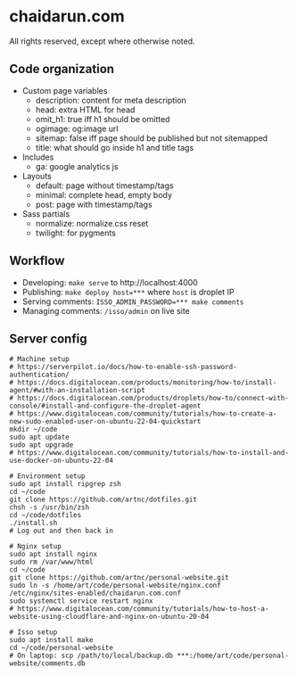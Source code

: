 # chaidarun.com

All rights reserved, except where otherwise noted.

## Code organization

- Custom page variables
  - description: content for meta description
  - head: extra HTML for head
  - omit_h1: true iff h1 should be omitted
  - ogimage: og:image url
  - sitemap: false iff page should be published but not sitemapped
  - title: what should go inside h1 and title tags
- Includes
  - ga: google analytics js
- Layouts
  - default: page without timestamp/tags
  - minimal: complete head, empty body
  - post: page with timestamp/tags
- Sass partials
  - normalize: normalize.css reset
  - twilight: for pygments

## Workflow

- Developing: `make serve` to http://localhost:4000
- Publishing: `make deploy host=***` where `host` is droplet IP
- Serving comments: `ISSO_ADMIN_PASSWORD=*** make comments`
- Managing comments: `/isso/admin` on live site

## Server config

```shell
# Machine setup
# https://serverpilot.io/docs/how-to-enable-ssh-password-authentication/
# https://docs.digitalocean.com/products/monitoring/how-to/install-agent/#with-an-installation-script
# https://docs.digitalocean.com/products/droplets/how-to/connect-with-console/#install-and-configure-the-droplet-agent
# https://www.digitalocean.com/community/tutorials/how-to-create-a-new-sudo-enabled-user-on-ubuntu-22-04-quickstart
mkdir ~/code
sudo apt update
sudo apt upgrade
# https://www.digitalocean.com/community/tutorials/how-to-install-and-use-docker-on-ubuntu-22-04

# Environment setup
sudo apt install ripgrep zsh
cd ~/code
git clone https://github.com/artnc/dotfiles.git
chsh -s /usr/bin/zsh
cd ~/code/dotfiles
./install.sh
# Log out and then back in

# Nginx setup
sudo apt install nginx
sudo rm /var/www/html
cd ~/code
git clone https://github.com/artnc/personal-website.git
sudo ln -s /home/art/code/personal-website/nginx.conf /etc/nginx/sites-enabled/chaidarun.com.conf
sudo systemctl service restart nginx
# https://www.digitalocean.com/community/tutorials/how-to-host-a-website-using-cloudflare-and-nginx-on-ubuntu-20-04

# Isso setup
sudo apt install make
cd ~/code/personal-website
# On laptop: scp /path/to/local/backup.db ***:/home/art/code/personal-website/comments.db
```
